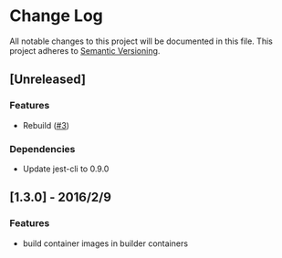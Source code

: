 # Change Log
All notable changes to this project will be documented in this file.
This project adheres to [Semantic Versioning](http://semver.org/).

## [Unreleased]
### Features
- Rebuild ([#3](https://github.com/ukatama/nekobuilder/issues/3))

### Dependencies
- Update jest-cli to 0.9.0

## [1.3.0] - 2016/2/9
### Features
- build container images in builder containers